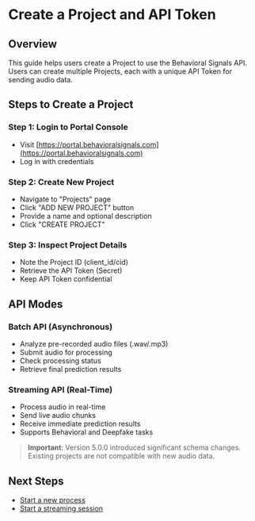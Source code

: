 # Create a Project and API Token

## Overview
This guide helps users create a Project to use the Behavioral Signals API. Users can create multiple Projects, each with a unique API Token for sending audio data.

## Steps to Create a Project

### Step 1: Login to Portal Console
- Visit [https://portal.behavioralsignals.com](https://portal.behavioralsignals.com)
- Log in with credentials

### Step 2: Create New Project
- Navigate to "Projects" page
- Click "ADD NEW PROJECT" button
- Provide a name and optional description
- Click "CREATE PROJECT"

### Step 3: Inspect Project Details
- Note the Project ID (client_id/cid)
- Retrieve the API Token (Secret)
- Keep API Token confidential

## API Modes

### Batch API (Asynchronous)
- Analyze pre-recorded audio files (.wav/.mp3)
- Submit audio for processing
- Check processing status
- Retrieve final prediction results

### Streaming API (Real-Time)
- Process audio in real-time
- Send live audio chunks
- Receive immediate prediction results
- Supports Behavioral and Deepfake tasks

> **Important**: Version 5.0.0 introduced significant schema changes. Existing projects are not compatible with new audio data.

## Next Steps
- [Start a new process](/docs/first-steps)
- [Start a streaming session](/docs/start-a-streaming-session)